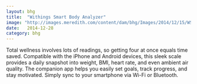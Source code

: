```yaml
---
layout: bhg
title:  "Withings Smart Body Analyzer"
image: "http://images.meredith.com/content/dam/bhg/Images/2014/12/15/WS-50-front-lb-app.jpg.rendition.largest.jpg"
date:   2014-12-28
category: bhg
---
```

Total wellness involves lots of readings, so getting four at once equals time saved. Compatible with the iPhone and Android devices, this sleek scale provides a daily snapshot into weight, BMI, heart rate, and even ambient air quality. The companion app helps you easily set goals, track progress, and stay motivated. Simply sync to your smartphone via Wi-Fi or Bluetooth.